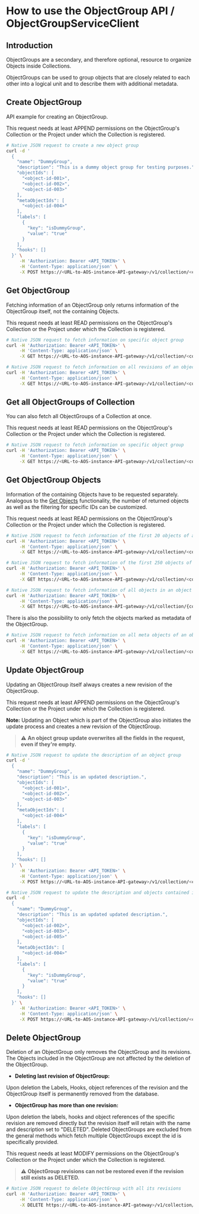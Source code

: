 
# How to use the ObjectGroup API / ObjectGroupServiceClient

## Introduction

ObjectGroups are a secondary, and therefore optional, resource to organize Objects inside Collections.

ObjectGroups can be used to group objects that are closely related to each other into a logical unit and to describe them with additional metadata.


## Create ObjectGroup

API example for creating an ObjectGroup.

This request needs at least APPEND permissions on the ObjectGroup's Collection or the Project under which the Collection is registered.

```bash
# Native JSON request to create a new object group
curl -d '
  {
    "name": "DummyGroup",
    "description": "This is a dummy object group for testing purposes.",
    "objectIds": [
      "<object-id-001>",
      "<object-id-002>",
      "<object-id-003>"
    ],
    "metaObjectIds": [
      "<object-id-004>"
    ],
    "labels": [
      {
        "key": "isDummyGroup",
        "value": "true"
      }
    ],
    "hooks": []
  }' \
     -H 'Authorization: Bearer <API_TOKEN>' \
     -H 'Content-Type: application/json' \
     -X POST https://<URL-to-AOS-instance-API-gateway>/v1/collection/<collection-id>/group
```


## Get ObjectGroup

Fetching information of an ObjectGroup only returns information of the ObjectGroup itself, not the containing Objects.

This request needs at least READ permissions on the ObjectGroup's Collection or the Project under which the Collection is registered.

```bash
# Native JSON request to fetch information on specific object group
curl -H 'Authorization: Bearer <API_TOKEN>' \
     -H 'Content-Type: application/json' \
     -X GET https://<URL-to-AOS-instance-API-gateway>/v1/collection/<collection-id>/group/<group-id>
```

```bash
# Native JSON request to fetch information on all revisions of an object group
curl -H 'Authorization: Bearer <API_TOKEN>' \
     -H 'Content-Type: application/json' \
     -X GET https://<URL-to-AOS-instance-API-gateway>/v1/collection/<collection-id>/group/<group-id>/history
```


## Get all ObjectGroups of Collection

You can also fetch all ObjectGroups of a Collection at once.

This request needs at least READ permissions on the ObjectGroup's Collection or the Project under which the Collection is registered.

```bash
# Native JSON request to fetch information on specific object group
curl -H 'Authorization: Bearer <API_TOKEN>' \
     -H 'Content-Type: application/json' \
     -X GET https://<URL-to-AOS-instance-API-gateway>/v1/collection/<collection-id>/group
```


## Get ObjectGroup Objects

Information of the containing Objects have to be requested separately.
Analogous to the [Get Objects](05_How-To-Objects.md#get-objects) functionality, the number of returned objects as well as the filtering for specific IDs can be customized.

This request needs at least READ permissions on the ObjectGroup's Collection or the Project under which the Collection is registered.

```bash
# Native JSON request to fetch information of the first 20 objects of an object group including meta objects
curl -H 'Authorization: Bearer <API_TOKEN>' \
     -H 'Content-Type: application/json' \
     -X GET https://<URL-to-AOS-instance-API-gateway>/v1/collection/<collection-id>/group/<group-id>/objects
```

```bash
# Native JSON request to fetch information of the first 250 objects of an object group including meta objects
curl -H 'Authorization: Bearer <API_TOKEN>' \
     -H 'Content-Type: application/json' \
     -X GET https://<URL-to-AOS-instance-API-gateway>/v1/collection/<collection-id>/group/<group-id>/objects?pageRequest.pageSize=250
```

```bash
# Native JSON request to fetch information of all objects in an object group matching one of the provided ids
curl -H 'Authorization: Bearer <API_TOKEN>' \
     -H 'Content-Type: application/json' \
     -X GET https://<URL-to-AOS-instance-API-gateway>/v1/collection/{collection-id}/group/<group-id>/objects?labelIdFilter.ids=<object-id-001>&labelIdFilter.ids=<object-id-002>
```

There is also the possibility to only fetch the objects marked as metadata of the ObjectGroup.

```bash
# Native JSON request to fetch information on all meta objects of an object group
curl -H 'Authorization: Bearer <API_TOKEN>' \
     -H 'Content-Type: application/json' \
     -X GET https://<URL-to-AOS-instance-API-gateway>/v1/collection/<collection-id>/group/<group-id>/objects?metaOnly=true
```


## Update ObjectGroup

Updating an ObjectGroup itself always creates a new revision of the ObjectGroup.

This request needs at least APPEND permissions on the ObjectGroup's Collection or the Project under which the Collection is registered.

**Note:** Updating an Object which is part of the ObjectGroup also initiates the update process and creates a new revision of the ObjectGroup.

> :warning: **An object group update overwrites all the fields in the request, even if they're empty.**

```bash
# Native JSON request to update the description of an object group
curl -d '
  {
    "name": "DummyGroup",
    "description": "This is an updated description.",
    "objectIds": [
      "<object-id-001>",
      "<object-id-002>",
      "<object-id-003>"
    ],
    "metaObjectIds": [
      "<object-id-004>"
    ],
    "labels": [
      {
        "key": "isDummyGroup",
        "value": "true"
      }
    ],
    "hooks": []
  }' \
     -H 'Authorization: Bearer <API_TOKEN>' \
     -H 'Content-Type: application/json' \
     -X POST https://<URL-to-AOS-instance-API-gateway>/v1/collection/<collection-id>/group/<object-group-id>
```

```bash
# Native JSON request to update the description and objects contained in the object group
curl -d '
  {
    "name": "DummyGroup",
    "description": "This is an updated updated description.",
    "objectIds": [
      "<object-id-002>",
      "<object-id-003>",
      "<object-id-005>"
    ],
    "metaObjectIds": [
      "<object-id-004>"
    ],
    "labels": [
      {
        "key": "isDummyGroup",
        "value": "true"
      }
    ],
    "hooks": []
  }' \
     -H 'Authorization: Bearer <API_TOKEN>' \
     -H 'Content-Type: application/json' \
     -X POST https://<URL-to-AOS-instance-API-gateway>/v1/collection/<collection-id>/group/<object-group-id>
```


## Delete ObjectGroup

Deletion of an ObjectGroup only removes the ObjectGroup and its revisions.
The Objects included in the ObjectGroup are not affected by the deletion of the ObjectGroup.

* **Deleting last revision of ObjectGroup:**

Upon deletion the Labels, Hooks, object references of the revision and the ObjectGroup itself is permanently removed from the database.

* **ObjectGroup has more than one revision:**

Upon deletion the labels, hooks and object references of the specific revision are removed directly but the revision itself will retain with the name and description set to "DELETED".
Deleted ObjectGroups are excluded from the general methods which fetch multiple ObjectGroups except the id is specifically provided.

This request needs at least MODIFY permissions on the ObjectGroup's Collection or the Project under which the Collection is registered.

> :warning: **ObjectGroup revisions can not be restored even if the revision still exists as DELETED.**

```bash
# Native JSON request to delete ObjectGroup with all its revisions
curl -H 'Authorization: Bearer <API_TOKEN>' \
     -H 'Content-Type: application/json' \
     -X DELETE https://<URL-to-AOS-instance-API-gateway>/v1/collection/<collection-id>/group/<object-group-id>
```